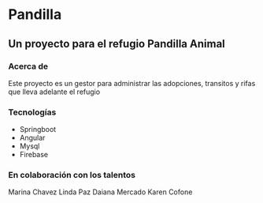 # Pandilla
## Un proyecto para el refugio Pandilla Animal

### Acerca de 
Este proyecto es un gestor para administrar las adopciones, transitos y rifas que lleva adelante el refugio

### Tecnologías
- Springboot
- Angular
-  Mysql
-  Firebase

### En colaboración con los talentos
Marina Chavez
Linda Paz
Daiana Mercado
Karen Cofone
